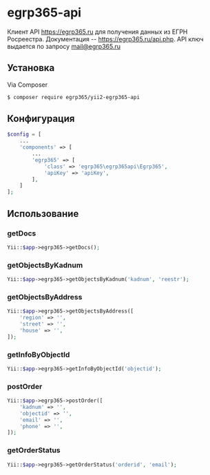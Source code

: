 egrp365-api
============
Клиент API https://egrp365.ru для получения данных из ЕГРН Росреестра. 
Документация -- https://egrp365.ru/api.php. 
API ключ выдается по запросу mail@egrp365.ru

## Установка

Via Composer

``` bash
$ composer require egrp365/yii2-egrp365-api
```

## Конфигурация

```php
$config = [
    ...
    'components' => [
        ...
        'egrp365' => [
            'class' => 'egrp365\egrp365api\Egrp365',
            'apiKey' => 'apiKey',
        ],
    ]
];
```

## Использование

### getDocs
```php
Yii::$app->egrp365->getDocs();
```

### getObjectsByKadnum
```php
Yii::$app->egrp365->getObjectsByKadnum('kadnum', 'reestr');
```

### getObjectsByAddress
```php
Yii::$app->egrp365->getObjectsByAddress([
    'region' => '',
    'street' => '',
    'house' => '',
]);
```

### getInfoByObjectId
```php
Yii::$app->egrp365->getInfoByObjectId('objectid');
```

### postOrder
```php
Yii::$app->egrp365->postOrder([
    'kadnum' => '',
    'objectid' => '',
    'email' => '',
    'phone' => '',
]);
```

### getOrderStatus
```php
Yii::$app->egrp365->getOrderStatus('orderid', 'email');
```
